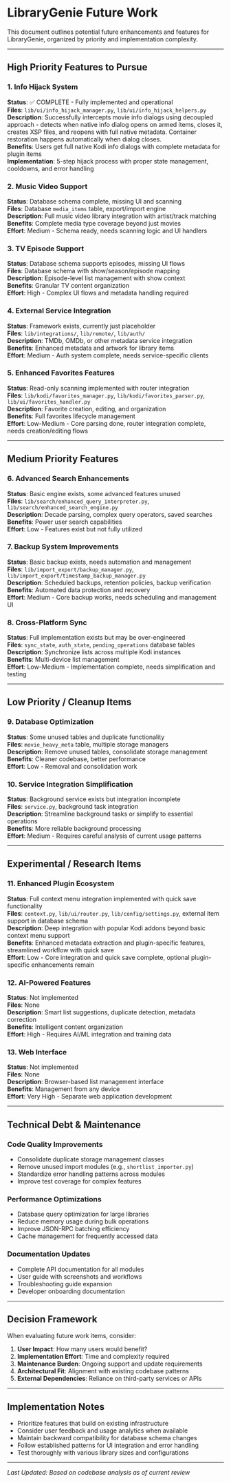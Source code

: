 
# LibraryGenie Future Work

This document outlines potential future enhancements and features for LibraryGenie, organized by priority and implementation complexity.

---

## High Priority Features to Pursue

### 1. Info Hijack System
**Status**: ✅ COMPLETE - Fully implemented and operational  
**Files**: `lib/ui/info_hijack_manager.py`, `lib/ui/info_hijack_helpers.py`  
**Description**: Successfully intercepts movie info dialogs using decoupled approach - detects when native info dialog opens on armed items, closes it, creates XSP files, and reopens with full native metadata. Container restoration happens automatically when dialog closes.  
**Benefits**: Users get full native Kodi info dialogs with complete metadata for plugin items  
**Implementation**: 5-step hijack process with proper state management, cooldowns, and error handling  

### 2. Music Video Support  
**Status**: Database schema complete, missing UI and scanning  
**Files**: Database `media_items` table, export/import engine  
**Description**: Full music video library integration with artist/track matching  
**Benefits**: Complete media type coverage beyond just movies  
**Effort**: Medium - Schema ready, needs scanning logic and UI handlers  

### 3. TV Episode Support
**Status**: Database schema supports episodes, missing UI flows  
**Files**: Database schema with show/season/episode mapping  
**Description**: Episode-level list management with show context  
**Benefits**: Granular TV content organization  
**Effort**: High - Complex UI flows and metadata handling required  

### 4. External Service Integration
**Status**: Framework exists, currently just placeholder  
**Files**: `lib/integrations/`, `lib/remote/`, `lib/auth/`  
**Description**: TMDb, OMDb, or other metadata service integration  
**Benefits**: Enhanced metadata and artwork for library items  
**Effort**: Medium - Auth system complete, needs service-specific clients  

### 5. Enhanced Favorites Features
**Status**: Read-only scanning implemented with router integration  
**Files**: `lib/kodi/favorites_manager.py`, `lib/kodi/favorites_parser.py`, `lib/ui/favorites_handler.py`  
**Description**: Favorite creation, editing, and organization  
**Benefits**: Full favorites lifecycle management  
**Effort**: Low-Medium - Core parsing done, router integration complete, needs creation/editing flows  

---

## Medium Priority Features

### 6. Advanced Search Enhancements
**Status**: Basic engine exists, some advanced features unused  
**Files**: `lib/search/enhanced_query_interpreter.py`, `lib/search/enhanced_search_engine.py`  
**Description**: Decade parsing, complex query operators, saved searches  
**Benefits**: Power user search capabilities  
**Effort**: Low - Features exist but not fully utilized  

### 7. Backup System Improvements
**Status**: Basic backup exists, needs automation and management  
**Files**: `lib/import_export/backup_manager.py`, `lib/import_export/timestamp_backup_manager.py`  
**Description**: Scheduled backups, retention policies, backup verification  
**Benefits**: Automated data protection and recovery  
**Effort**: Medium - Core backup works, needs scheduling and management UI  

### 8. Cross-Platform Sync
**Status**: Full implementation exists but may be over-engineered  
**Files**: `sync_state`, `auth_state`, `pending_operations` database tables  
**Description**: Synchronize lists across multiple Kodi instances  
**Benefits**: Multi-device list management  
**Effort**: Low-Medium - Implementation complete, needs simplification and testing  

---

## Low Priority / Cleanup Items

### 9. Database Optimization
**Status**: Some unused tables and duplicate functionality  
**Files**: `movie_heavy_meta` table, multiple storage managers  
**Description**: Remove unused tables, consolidate storage management  
**Benefits**: Cleaner codebase, better performance  
**Effort**: Low - Removal and consolidation work  

### 10. Service Integration Simplification
**Status**: Background service exists but integration incomplete  
**Files**: `service.py`, background task integration  
**Description**: Streamline background tasks or simplify to essential operations  
**Benefits**: More reliable background processing  
**Effort**: Medium - Requires careful analysis of current usage patterns  

---

## Experimental / Research Items

### 11. Enhanced Plugin Ecosystem
**Status**: Full context menu integration implemented with quick save functionality  
**Files**: `context.py`, `lib/ui/router.py`, `lib/config/settings.py`, external item support in database schema  
**Description**: Deep integration with popular Kodi addons beyond basic context menu support  
**Benefits**: Enhanced metadata extraction and plugin-specific features, streamlined workflow with quick save  
**Effort**: Low - Core integration and quick save complete, optional plugin-specific enhancements remain  

### 12. AI-Powered Features
**Status**: Not implemented  
**Files**: None  
**Description**: Smart list suggestions, duplicate detection, metadata correction  
**Benefits**: Intelligent content organization  
**Effort**: High - Requires AI/ML integration and training data  

### 13. Web Interface
**Status**: Not implemented  
**Files**: None  
**Description**: Browser-based list management interface  
**Benefits**: Management from any device  
**Effort**: Very High - Separate web application development  

---

## Technical Debt & Maintenance

### Code Quality Improvements
- Consolidate duplicate storage management classes
- Remove unused import modules (e.g., `shortlist_importer.py`)
- Standardize error handling patterns across modules
- Improve test coverage for complex features

### Performance Optimizations
- Database query optimization for large libraries
- Reduce memory usage during bulk operations
- Improve JSON-RPC batching efficiency
- Cache management for frequently accessed data

### Documentation Updates
- Complete API documentation for all modules
- User guide with screenshots and workflows
- Troubleshooting guide expansion
- Developer onboarding documentation

---

## Decision Framework

When evaluating future work items, consider:

1. **User Impact**: How many users would benefit?
2. **Implementation Effort**: Time and complexity required
3. **Maintenance Burden**: Ongoing support and update requirements
4. **Architectural Fit**: Alignment with existing codebase patterns
5. **External Dependencies**: Reliance on third-party services or APIs

---

## Implementation Notes

- Prioritize features that build on existing infrastructure
- Consider user feedback and usage analytics when available
- Maintain backward compatibility for database schema changes
- Follow established patterns for UI integration and error handling
- Test thoroughly with various library sizes and configurations

---

*Last Updated: Based on codebase analysis as of current review*
